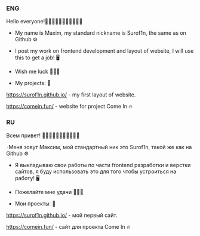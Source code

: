 ### ENG
Hello everyone!👋👋🏻👋🏿👋🏼👋🏽👋🏾

- My name is Maxim, my standard nickname is Surof1n, the same as on Github ⚙

- I post my work on frontend development and layout of website, I will use this to get a job! 🖥

- Wish me luck 🤞🐱‍👤

- My projects: 📖

https://surof1n.github.io/ - my first layout of website.

https://comein.fun/ - website for project Come In 🔥

### RU

Всем привет! 👋👋🏻👋🏿👋🏼👋🏽👋🏾

-Меня зовут Максим, мой стандартный ник это Surof1n, такой же как на Github ⚙

- Я выкладываю свои работы по части frontend разработки и верстки сайтов, я буду использовать это для того чтобы устроиться на работу! 🖥

- Пожелайте мне удачи  🤞🐱‍👤

- Мои проекты: 📖

https://surof1n.github.io/ - мой первый сайт.

https://comein.fun/ - сайт для проекта Come In 🔥
